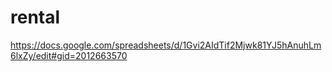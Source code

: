 # rental

https://docs.google.com/spreadsheets/d/1Gvi2AIdTif2Mjwk81YJ5hAnuhLm6lxZy/edit#gid=2012663570


